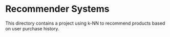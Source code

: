 # Recommender Systems
This directory contains a project using k-NN to recommend products based on user purchase history.
